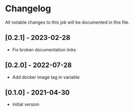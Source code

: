 # Changelog
All notable changes to this job will be documented in this file.

## [0.2.1] - 2023-02-28
* Fix broken documentation links

## [0.2.0] - 2022-07-28
* Add docker image tag in variable 

## [0.1.0] - 2021-04-30
* Initial version
